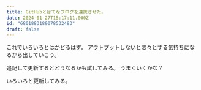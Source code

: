 ```yaml
---
title: GitHubとはてなブログを連携させた。
date: 2024-01-27T15:17:11.000Z
id: "6801883189078532483"
draft: false
---
```

これでいろいろとはかどるはず。
アウトプットしないと悶々とする気持ちになるから出していこう。

追記して更新するとどうなるかも試してみる。
うまくいくかな？

いろいろと更新してみる。
